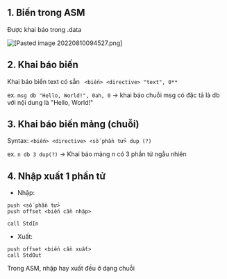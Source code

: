 
<h2>1. Biến trong ASM</h2>
Được khai báo trong .data

![[Pasted image 20220810094527.png]](https://github.com/LanPhuong07/ASM-ASM-ASM/blob/main/pic/Pasted%20image%2020220810094527.png)


<h2>2. Khai báo biến</h2> 

Khai báo biến text có sẵn ```
<biến> <directive> "text", 0**```

ex. ```msg db "Hello, World!", 0ah, 0```
-> khai báo chuỗi msg có đặc tả là db với nội dung là "Hello, World!"


<h2>3. Khai báo biến mảng (chuỗi)</h2>

Syntax: ``<biến> <directive> <số phần tử> dup (?)``

ex. ``n db 3 dup(?)``
-> Khai báo mảng n có 3 phần tử ngẫu nhiên


<h2>4. Nhập xuất 1 phần tử</h2> 

- Nhập:
 
```push
push <số phần tử> 
push offset <biến cần nhập>

call StdIn
```

- Xuất: 
```push
push offset <biến cần xuất>
call StdOut
```
Trong ASM, nhập hay xuất đều ở dạng chuỗi